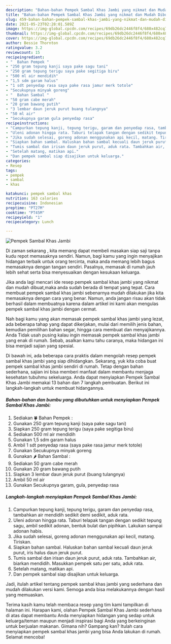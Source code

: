 ```yaml
---
description: "Bahan-bahan Pempek Sambal Khas Jambi yang nikmat dan Mudah Dibuat"
title: "Bahan-bahan Pempek Sambal Khas Jambi yang nikmat dan Mudah Dibuat"
slug: 459-bahan-bahan-pempek-sambal-khas-jambi-yang-nikmat-dan-mudah-dibuat
date: 2021-05-23T02:28:01.589Z
image: https://img-global.cpcdn.com/recipes/69db26dc2446f8f4/680x482cq70/pempek-sambal-khas-jambi-foto-resep-utama.jpg
thumbnail: https://img-global.cpcdn.com/recipes/69db26dc2446f8f4/680x482cq70/pempek-sambal-khas-jambi-foto-resep-utama.jpg
cover: https://img-global.cpcdn.com/recipes/69db26dc2446f8f4/680x482cq70/pempek-sambal-khas-jambi-foto-resep-utama.jpg
author: Bessie Thornton
ratingvalue: 3.2
reviewcount: 15
recipeingredient:
- "  Bahan Pempek "
- "250 gram tepung kanji saya pake sagu tani"
- "250 gram tepung terigu saya pake segitiga biru"
- "500 ml air mendidih"
- "1,5 sdm garam halus"
- "1 sdt penyedap rasa saya pake rasa jamur merk totole"
- "Secukupnya minyak goreng"
- "  Bahan Sambal "
- "50 gram cabe merah"
- "20 gram bawang putih"
- "3 lembar daun jeruk purut buang tulangnya"
- "50 ml air"
- "Secukupnya garam gula penyedap rasa"
recipeinstructions:
- "Campurkan tepung kanji, tepung terigu, garam dan penyedap rasa, tambahkan air mendidih sedikit demi sedikit, aduk rata."
- "Uleni adonan hingga rata. Taburi telapak tangan dengan sedikit tepung sagu, ambil sedikit adonan, bentuk bulat dan pipihkan. Lakukan sampai adonan habis."
- "Jika sudah selesai, goreng adonan menggunakan api kecil, matang. Tiriskan."
- "Siapkan bahan sambal. Haluskan bahan sambal kecuali daun jeruk purut, iris halus daun jeruk purut."
- "Tumis sambal dan irisan daun jeruk purut, aduk rata. Tambahkan air, biarkan mendidih. Masukkan pempek satu per satu, aduk rata."
- "Setelah matang, matikan api."
- "Dan pempek sambal siap disajikan untuk keluarga."
categories:
- Resep
tags:
- pempek
- sambal
- khas

katakunci: pempek sambal khas 
nutrition: 163 calories
recipecuisine: Indonesian
preptime: "PT27M"
cooktime: "PT45M"
recipeyield: "1"
recipecategory: Lunch

---
```



![Pempek Sambal Khas Jambi](https://img-global.cpcdn.com/recipes/69db26dc2446f8f4/680x482cq70/pempek-sambal-khas-jambi-foto-resep-utama.jpg)

Di zaman  sekarang , kita memang dapat membeli masakan siap saji tanpa kudu repot memasaknya sendiri. Namun, bagi kamu yang ingin menyajikan hidangan terbaik untuk orang tercinta, maka anda memang lebih bagus memasaknya dengan tangan sendiri. Pasalnya, memasak di rumah jauh lebih sehat serta bisa menyesuaikan dengan kesukaan keluarga.

Jika anda lagi mencari ide resep pempek sambal khas jambi yang nikmat dan mudah dibuat,maka anda sudah berada di tempat yang tepat. Cara membuat pempek sambal khas jambi  sebenarnya mudah dilakukan jika kita memasaknya dengan cara yang benar. Namun, anda jangan risau akan tidak berhasil dalam membuatnya 
karena dalam artikel ini kami akan mengulas pempek sambal khas jambi dengan cermat.  



Nah bagi kamu yang akan memasak pempek sambal khas jambi yang lezat, ada beberapa tahap yang dapat dikerjakan, mulai dari memilih jenis bahan, kemudian pemilihan bahan segar, hingga cara membuat dan menyajikannya. Anda Tidak usah pusing kalau ingin memasak pempek sambal khas jambi yang enak di rumah. Sebab, asalkan kamu  tahu caranya, maka hidangan ini bisa menjadi sajian yang spesial.

Di bawah ini, ada beberapa cara praktis  dalam mengolah resep pempek sambal khas jambi yang siap dihidangkan. Sekarang, yuk kita coba buat pempek sambal khas jambi sendiri di rumah. Tetap dengan bahan sederhana, sajian ini bisa memberi manfaat dalam membantu menjaga kesehatan tubuhmu sekeluarga. Anda dapat menyiapkan Pempek Sambal Khas Jambi memakai 13 bahan dan 7 langkah pembuatan. Berikut ini langkah-langkah untuk membuat hidangannya.

<!--inarticleads1-->

##### Bahan-bahan dan bumbu yang dibutuhkan untuk menyiapkan Pempek Sambal Khas Jambi:

1. Sediakan  🍀 Bahan Pempek :
1. Gunakan 250 gram tepung kanji (saya pake sagu tani)
1. Siapkan 250 gram tepung terigu (saya pake segitiga biru)
1. Sediakan 500 ml air mendidih
1. Gunakan 1,5 sdm garam halus
1. Ambil 1 sdt penyedap rasa (saya pake rasa jamur merk totole)
1. Gunakan Secukupnya minyak goreng
1. Gunakan  🌶 Bahan Sambal :
1. Sediakan 50 gram cabe merah
1. Gunakan 20 gram bawang putih
1. Siapkan 3 lembar daun jeruk purut (buang tulangnya)
1. Ambil 50 ml air
1. Gunakan Secukupnya garam, gula, penyedap rasa




<!--inarticleads2-->

##### Langkah-langkah menyiapkan Pempek Sambal Khas Jambi:

1. Campurkan tepung kanji, tepung terigu, garam dan penyedap rasa, tambahkan air mendidih sedikit demi sedikit, aduk rata.
1. Uleni adonan hingga rata. Taburi telapak tangan dengan sedikit tepung sagu, ambil sedikit adonan, bentuk bulat dan pipihkan. Lakukan sampai adonan habis.
1. Jika sudah selesai, goreng adonan menggunakan api kecil, matang. Tiriskan.
1. Siapkan bahan sambal. Haluskan bahan sambal kecuali daun jeruk purut, iris halus daun jeruk purut.
1. Tumis sambal dan irisan daun jeruk purut, aduk rata. Tambahkan air, biarkan mendidih. Masukkan pempek satu per satu, aduk rata.
1. Setelah matang, matikan api.
1. Dan pempek sambal siap disajikan untuk keluarga.




Jadi, itulah artikel tentang  pempek sambal khas jambi  yang sederhana dan mudah dilakukan versi kami. Semoga anda bisa melakukannya dengan hasil yang memuaskan. 

Terima kasih kamu telah membaca resep yang tim kami tampilkan di halaman ini. Harapan kami, olahan  Pempek Sambal Khas Jambi sederhana di atas dapat membantu Anda menyiapkan hidangan yang sedap untuk keluarga/teman maupun menjadi inspirasi bagi Anda yang berkeinginan untuk berjualan makanan. Gimana nih? Gampang kan? Itulah cara menyiapkan pempek sambal khas jambi yang bisa Anda lakukan di rumah. Selamat mencoba!

